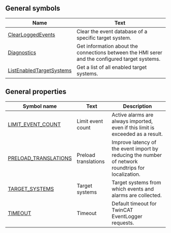 ## General symbols

| Name | Text |
| ---- | ---- |
| [ClearLoggedEvents](symbols/ClearLoggedEvents.md) | Clear the event database of a specific target system. |
| [Diagnostics](symbols/Diagnostics.md) | Get information about the connections between the HMI serer and the configured target systems. |
| [ListEnabledTargetSystems](symbols/ListEnabledTargetSystems.md) | Get a list of all enabled target systems. |

## General properties

| Symbol name | Text | Description |
| ----------- | ---- | ----------- |
| [LIMIT_EVENT_COUNT](properties/LIMIT_EVENT_COUNT.md) | Limit event count | Active alarms are always imported, even if this limit is exceeded as a result. |
| [PRELOAD_TRANSLATIONS](properties/PRELOAD_TRANSLATIONS.md) | Preload translations | Improve latency of the event import by reducing the number of network roundtrips for localization. |
| [TARGET_SYSTEMS](properties/TARGET_SYSTEMS.md) | Target systems | Target systems from which events and alarms are collected. |
| [TIMEOUT](properties/TIMEOUT.md) | Timeout | Default timeout for TwinCAT EventLogger requests. |

